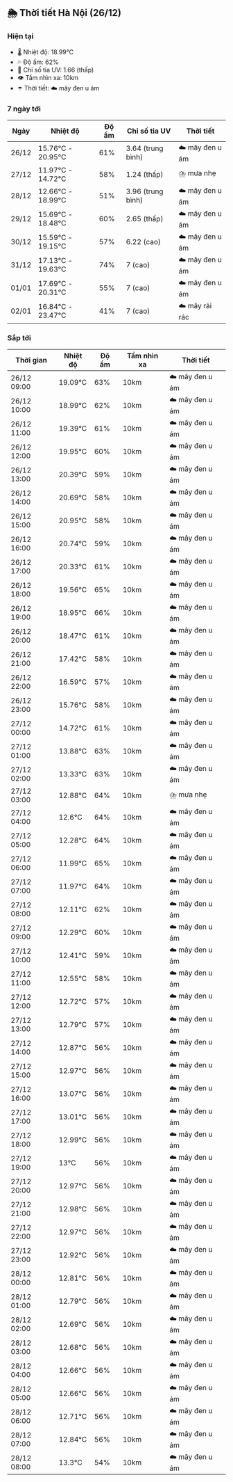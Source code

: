 ## 🌦️ Thời tiết Hà Nội (26/12)

### Hiện tại

- 🌡️ Nhiệt độ: 18.99℃
- 💦 Độ ẩm: 62%
- 🌟 Chỉ số tia UV: 1.66 (thấp)
- 👁️ Tầm nhìn xa: 10km
- ☂️ Thời tiết: ☁️ mây đen u ám

### 7 ngày tới

| Ngày | Nhiệt độ | Độ ẩm | Chỉ số tia UV | Thời tiết |
| --- | --- | --- | --- | --- |
| 26/12 | 15.76℃ - 20.95℃ | 61% | 3.64 (trung bình) | ☁️ mây đen u ám |
| 27/12 | 11.97℃ - 14.72℃ | 58% | 1.24 (thấp) | ⛈️ mưa nhẹ |
| 28/12 | 12.66℃ - 18.99℃ | 51% | 3.96 (trung bình) | ☁️ mây đen u ám |
| 29/12 | 15.69℃ - 18.48℃ | 60% | 2.65 (thấp) | ☁️ mây đen u ám |
| 30/12 | 15.59℃ - 19.15℃ | 57% | 6.22 (cao) | ☁️ mây đen u ám |
| 31/12 | 17.13℃ - 19.63℃ | 74% | 7 (cao) | ☁️ mây đen u ám |
| 01/01 | 17.69℃ - 20.31℃ | 55% | 7 (cao) | ☁️ mây đen u ám |
| 02/01 | 16.84℃ - 23.47℃ | 41% | 7 (cao) | ☁️ mây rải rác |

### Sắp tới

| Thời gian | Nhiệt độ | Độ ẩm | Tầm nhìn xa | Thời tiết |
| --- | --- | --- | --- | --- |
| 26/12 09:00 | 19.09℃ | 63% | 10km | ☁️ mây đen u ám |
| 26/12 10:00 | 18.99℃ | 62% | 10km | ☁️ mây đen u ám |
| 26/12 11:00 | 19.39℃ | 61% | 10km | ☁️ mây đen u ám |
| 26/12 12:00 | 19.95℃ | 60% | 10km | ☁️ mây đen u ám |
| 26/12 13:00 | 20.39℃ | 59% | 10km | ☁️ mây đen u ám |
| 26/12 14:00 | 20.69℃ | 58% | 10km | ☁️ mây đen u ám |
| 26/12 15:00 | 20.95℃ | 58% | 10km | ☁️ mây đen u ám |
| 26/12 16:00 | 20.74℃ | 59% | 10km | ☁️ mây đen u ám |
| 26/12 17:00 | 20.33℃ | 61% | 10km | ☁️ mây đen u ám |
| 26/12 18:00 | 19.56℃ | 65% | 10km | ☁️ mây đen u ám |
| 26/12 19:00 | 18.95℃ | 66% | 10km | ☁️ mây đen u ám |
| 26/12 20:00 | 18.47℃ | 61% | 10km | ☁️ mây đen u ám |
| 26/12 21:00 | 17.42℃ | 58% | 10km | ☁️ mây đen u ám |
| 26/12 22:00 | 16.59℃ | 57% | 10km | ☁️ mây đen u ám |
| 26/12 23:00 | 15.76℃ | 58% | 10km | ☁️ mây đen u ám |
| 27/12 00:00 | 14.72℃ | 61% | 10km | ☁️ mây đen u ám |
| 27/12 01:00 | 13.88℃ | 63% | 10km | ☁️ mây đen u ám |
| 27/12 02:00 | 13.33℃ | 63% | 10km | ☁️ mây đen u ám |
| 27/12 03:00 | 12.88℃ | 64% | 10km | ⛈️ mưa nhẹ |
| 27/12 04:00 | 12.6℃ | 64% | 10km | ☁️ mây đen u ám |
| 27/12 05:00 | 12.28℃ | 64% | 10km | ☁️ mây đen u ám |
| 27/12 06:00 | 11.99℃ | 65% | 10km | ☁️ mây đen u ám |
| 27/12 07:00 | 11.97℃ | 64% | 10km | ☁️ mây đen u ám |
| 27/12 08:00 | 12.11℃ | 62% | 10km | ☁️ mây đen u ám |
| 27/12 09:00 | 12.29℃ | 60% | 10km | ☁️ mây đen u ám |
| 27/12 10:00 | 12.41℃ | 59% | 10km | ☁️ mây đen u ám |
| 27/12 11:00 | 12.55℃ | 58% | 10km | ☁️ mây đen u ám |
| 27/12 12:00 | 12.72℃ | 57% | 10km | ☁️ mây đen u ám |
| 27/12 13:00 | 12.79℃ | 57% | 10km | ☁️ mây đen u ám |
| 27/12 14:00 | 12.87℃ | 56% | 10km | ☁️ mây đen u ám |
| 27/12 15:00 | 12.97℃ | 56% | 10km | ☁️ mây đen u ám |
| 27/12 16:00 | 13.07℃ | 56% | 10km | ☁️ mây đen u ám |
| 27/12 17:00 | 13.01℃ | 56% | 10km | ☁️ mây đen u ám |
| 27/12 18:00 | 12.99℃ | 56% | 10km | ☁️ mây đen u ám |
| 27/12 19:00 | 13℃ | 56% | 10km | ☁️ mây đen u ám |
| 27/12 20:00 | 12.97℃ | 56% | 10km | ☁️ mây đen u ám |
| 27/12 21:00 | 12.98℃ | 56% | 10km | ☁️ mây đen u ám |
| 27/12 22:00 | 12.97℃ | 56% | 10km | ☁️ mây đen u ám |
| 27/12 23:00 | 12.92℃ | 56% | 10km | ☁️ mây đen u ám |
| 28/12 00:00 | 12.81℃ | 56% | 10km | ☁️ mây đen u ám |
| 28/12 01:00 | 12.79℃ | 56% | 10km | ☁️ mây đen u ám |
| 28/12 02:00 | 12.69℃ | 56% | 10km | ☁️ mây đen u ám |
| 28/12 03:00 | 12.68℃ | 56% | 10km | ☁️ mây đen u ám |
| 28/12 04:00 | 12.66℃ | 56% | 10km | ☁️ mây đen u ám |
| 28/12 05:00 | 12.66℃ | 56% | 10km | ☁️ mây đen u ám |
| 28/12 06:00 | 12.71℃ | 56% | 10km | ☁️ mây đen u ám |
| 28/12 07:00 | 12.84℃ | 56% | 10km | ☁️ mây đen u ám |
| 28/12 08:00 | 13.3℃ | 54% | 10km | ☁️ mây đen u ám |
